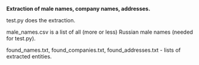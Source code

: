 <b> Extraction of male names, company names, addresses. </b>

test.py does the extraction. 

male_names.csv is a list of all (more or less) Russian male names (needed for test.py).

found_names.txt, found_companies.txt, found_addresses.txt - lists of extracted entities.
